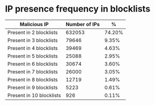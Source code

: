# IP presence frequency in blocklists
| Malicious IP | Number of IPs | % |
|----|----|----|
| Present in 2 blocklists | 632053 | 74.20% |
| Present in 3 blocklists | 79646 | 9.35% |
| Present in 4 blocklists | 39469 | 4.63% |
| Present in 5 blocklists | 25088 | 2.95% |
| Present in 6 blocklists | 30674 | 3.60% |
| Present in 7 blocklists | 26000 | 3.05% |
| Present in 8 blocklists | 12719 | 1.49% |
| Present in 9 blocklists | 5223 | 0.61% |
| Present in 10 blocklists | 926 | 0.11% |
